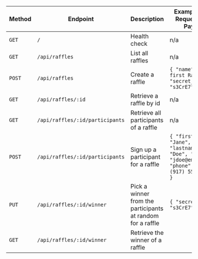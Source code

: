 <table>
<thead>
<tr>
<th>Method</th>
<th>Endpoint</th>
<th>Description</th>
<th>Example JSON Request Body Payload</th>
</tr>
</thead>
<tbody>
<tr>
<td><code>GET</code></td>
<td><code>/</code></td>
<td>Health check</td>
<td>n/a</td>
</tr>
<tr>
<td><code>GET</code></td>
<td><code>/api/raffles</code></td>
<td>List all raffles</td>
<td>n/a</td>
</tr>
<tr>
<td><code>POST</code></td>
<td><code>/api/raffles</code></td>
<td>Create a raffle</td>
<td><code>{ "name": "My first Raffle", "secret_token": "s3CrE7" }</code></td>
</tr>
<tr>
<td><code>GET</code></td>
<td><code>/api/raffles/:id</code></td>
<td>Retrieve a raffle by id</td>
<td>n/a</td>
</tr>
<tr>
<td><code>GET</code></td>
<td><code>/api/raffles/:id/participants</code></td>
<td>Retrieve all participants of a raffle</td>
<td>n/a</td>
</tr>
<tr>
<td><code>POST</code></td>
<td><code>/api/raffles/:id/participants</code></td>
<td>Sign up a participant for a raffle</td>
<td><code>{ "firstname": "Jane", "lastname": "Doe", "email": "jdoe@email.com", "phone": "+1 (917) 555-1234", }</code></td>
</tr>
<tr>
<td><code>PUT</code></td>
<td><code>/api/raffles/:id/winner</code></td>
<td>Pick a winner from the participants at random for a raffle</td>
<td><code>{ "secret_token": "s3CrE7" }</code></td>
</tr>
<tr>
<td><code>GET</code></td>
<td><code>/api/raffles/:id/winner</code></td>
<td>Retrieve the winner of a raffle</td>
<td></td>
</tr>
</tbody>
</table>
